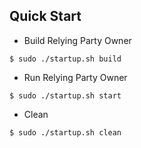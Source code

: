 Quick Start
-----------
- Build Relying Party Owner
```
$ sudo ./startup.sh build
```

- Run Relying Party Owner
```
$ sudo ./startup.sh start
```

- Clean
```
$ sudo ./startup.sh clean
```